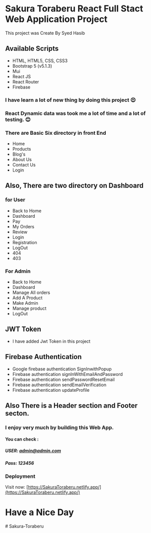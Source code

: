 # Sakura Toraberu React Full Stact Web Application Project

This project was Create By Syed Hasib

## Available Scripts

* HTML, HTML5, CSS, CSS3
* Bootstrap 5 (v5.1.3)
* Mui
* React JS
* React Router
* Firebase

### I have learn a lot of new thing by doing this project :heart_eyes:

### React Dynamic data was took me a lot of time and a lot of testing. :blush: 

### There are Basic Six directory in front End
 * Home
 * Products
 * Blog's
 * About Us
 * Contact Us 
 * Login

## Also, There are two  directory on Dashboard
### for User
 * Back to Home
 * Dashboard
 * Pay
 * My Orders
 * Review
 * Login
 * Registration 
 * LogOut
 * 404
 * 403

### For Admin
 * Back to Home
 * Dashboard
 *  Manage All orders
 *  Add A Product
 *  Make Admin
 *  Manage product
 * LogOut

 ## JWT Token
  * I have added Jwt Token in this project
 ## Firebase Authentication
 * Google firebase authentication SignInwithPopup
 * Firebase authentication signInWithEmailAndPassword
 * Firebase authentication sendPasswordResetEmail
 * Firebase authentication sendEmailVerification
 * Firebase authentication updateProfile


## Also There is a Header section and Footer secton.

### I enjoy very much by building this Web App.

#### You can check : 
##### USER: admin@admin.com
##### Pass: 123456






### Deployment 

Visit now: [https://SakuraToraberu.netlify.app/](https://SakuraToraberu.netlify.app/)
 # Have a Nice Day
#   S a k u r a - T o r a b e r u  
 
